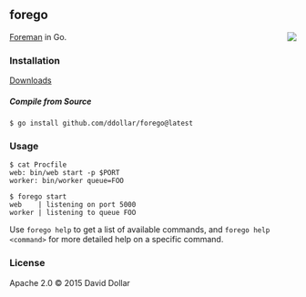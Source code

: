 ## forego

<a href="https://circleci.com/gh/ddollar/forego">
  <img align="right" src="https://circleci.com/gh/ddollar/forego.svg?style=svg">
</a>

[Foreman](https://github.com/ddollar/foreman) in Go.

### Installation

[Downloads](https://dl.equinox.io/ddollar/forego/stable)

##### Compile from Source

    $ go install github.com/ddollar/forego@latest

### Usage

    $ cat Procfile
    web: bin/web start -p $PORT
    worker: bin/worker queue=FOO

    $ forego start
    web    | listening on port 5000
    worker | listening to queue FOO

Use `forego help` to get a list of available commands, and `forego help
<command>` for more detailed help on a specific command.

### License

Apache 2.0 &copy; 2015 David Dollar

